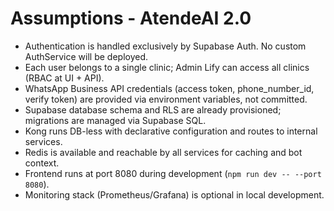 # Assumptions - AtendeAI 2.0

- Authentication is handled exclusively by Supabase Auth. No custom AuthService will be deployed.
- Each user belongs to a single clinic; Admin Lify can access all clinics (RBAC at UI + API).
- WhatsApp Business API credentials (access token, phone_number_id, verify token) are provided via environment variables, not committed.
- Supabase database schema and RLS are already provisioned; migrations are managed via Supabase SQL.
- Kong runs DB-less with declarative configuration and routes to internal services.
- Redis is available and reachable by all services for caching and bot context.
- Frontend runs at port 8080 during development (`npm run dev -- --port 8080`).
- Monitoring stack (Prometheus/Grafana) is optional in local development.